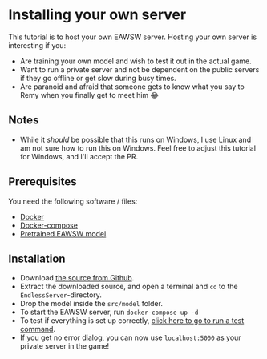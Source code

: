 # Installing your own server

This tutorial is to host your own EAWSW server. Hosting your own server is interesting if you:

 - Are training your own model and wish to test it out in the actual game.
 - Want to run a private server and not be dependent on the public servers if they go offline or get slow during busy times.
 - Are paranoid and afraid that someone gets to know what you say to Remy when you finally get to meet him 😂

## Notes

- While it *should* be possible that this runs on Windows, I use Linux and am not sure how to run this on Windows. Feel free to adjust this tutorial for Windows, and I'll accept the PR.

## Prerequisites

You need the following software / files:

- [Docker](https://docs.docker.com/engine/install/)
- [Docker-compose](https://docs.docker.com/compose/install/)
- [Pretrained EAWSW model](https://github.com/peterwilli/Endless-AWSW/releases/tag/v0.3)

## Installation

- Download [the source from Github](https://github.com/peterwilli/Endless-AWSW/archive/refs/heads/main.zip).
- Extract the downloaded source, and open a terminal and `cd` to the `EndlessServer`-directory.
- Drop the model inside the `src/model` folder.
- To start the EAWSW server, run `docker-compose up -d`
- To test if everything is set up correctly, [click here to go to run a test command](http://localhost:5000/get_command?past=%5B%7B%22msg%22%3A+%22Hey+Remy%21%22%2C+%22cmd%22%3A+%22msg%22%2C+%22from%22%3A+%22c%22%7D%2C+%7B%22cmd%22%3A+%22scn%22%2C+%22scn%22%3A+%22park2%22%7D%2C+%7B%22msg%22%3A+%22Hey%21%22%2C+%22cmd%22%3A+%22msg%22%2C+%22from%22%3A+%22Ry%22%7D%5D&prompt=Do+I+work?).
- If you get no error dialog, you can now use `localhost:5000` as your private server in the game!